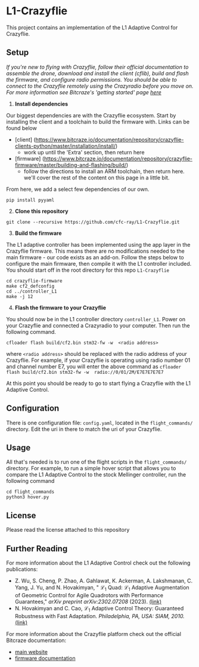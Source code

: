 # L1-Crazyflie

This project contains an implementation of the L1 Adaptive Control for Crazyflie.

## Setup

*If you're new to flying with Crazyflie, follow their official documentation to assemble the drone, download and install the client (cflib), build and flash the firmware, and configure radio permissions. You should be able to connect to the Crazyflie remotely using the Crazyradio before you move on. For more information see Bitcraze's 'getting started' page [here](https://www.bitcraze.io/documentation/tutorials/getting-started-with-crazyflie-2-x/)* 

1. **Install dependencies**

Our biggest dependencies are with the Crazyflie ecosystem. Start by installing the client and a toolchain to build the firmware with. Links can be found below
- [client] (https://www.bitcraze.io/documentation/repository/crazyflie-clients-python/master/installation/install/)
    - work up until the 'Extra' section, then return here
- [firmware] (https://www.bitcraze.io/documentation/repository/crazyflie-firmware/master/building-and-flashing/build/)
    - follow the directions to install an ARM toolchain, then return here. we'll cover the rest of the content on this page in a little bit.

From here, we add a select few dependencies of our own.
```
pip install pyyaml
```

2. **Clone this repository**
```
git clone --recursive https://github.com/cfc-ray/L1-Crazyflie.git
```

3. **Build the firmware**

The L1 adaptive controller has been implemented using the app layer in the Crazyflie firmware. This means there are no modifications needed to the main firmware - our code exists as an add-on. Follow the steps below to configure the main firmware, then compile it with the L1 controller included. You should start off in the root directory for this repo ```L1-Crazyflie```
```
cd crazyflie-firmware
make cf2_defconfig
cd ../controller_L1
make -j 12
```

4. **Flash the firmware to your Crazyflie**

You should now be in the L1 controller directory ```controller_L1```. Power on your Crazyflie and connected a Crazyradio to your computer. Then run the following command.
```
cfloader flash build/cf2.bin stm32-fw -w  <radio address>
```
where ```<radio address>``` should be replaced with the radio address of your Crazyflie. For example, if your Crazyflie is operating using radio number 01 and channel number E7, you will enter the above command as ```cfloader flash build/cf2.bin stm32-fw -w  radio://0/01/2M/E7E7E7E7E7```

At this point you should be ready to go to start flying a Crazyflie with the L1 Adaptive Control.

## Configuration

There is one configuration file: ```config.yaml```, located in the ```flight_commands/``` directory. Edit the uri in there to match the uri of your Crazyflie.

## Usage

All that's needed is to run one of the flight scripts in the ```flight_commands/``` directory. For example, to run a simple hover script that allows you to compare the L1 Adaptive Control to the stock Mellinger controller, run the following command
```
cd flight_commands
python3 hover.py
```

## License
Please read the license attached to this repository

## Further Reading
For more information about the L1 Adaptive Control check out the following publications:
- Z. Wu, S. Cheng, P. Zhao, A. Gahlawat, K. Ackerman, A. Lakshmanan, C. Yang, J. Yu, and N. Hovakimyan, " $\mathcal{L}_1$ Quad: $\mathcal{L}_1$ Adaptive Augmentation of Geometric Control for Agile Quadrotors with Performance Guarantees," *arXiv preprint arXiv:2302.07208* (2023). [(link)](https://arxiv.org/abs/2302.07208)
- N. Hovakimyan and C. Cao, $\mathcal{L}_1$ Adaptive Control Theory: Guaranteed Robustness with Fast Adaptation. *Philadelphia, PA, USA: SIAM, 2010.* [(link)](https://my.siam.org/Store/Product/viewproduct/?ProductId=1485)

For more information about the Crazyflie platform check out the official Bitcraze documentation:
- [main website](https://www.bitcraze.io/)
- [firmware documentation](https://www.bitcraze.io/documentation/repository/crazyflie-firmware/master/)
